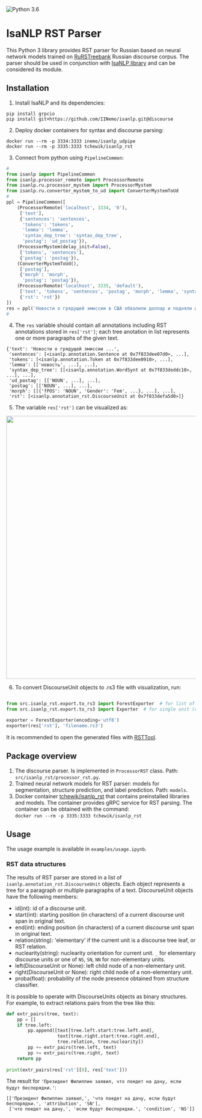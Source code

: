 ![Python 3.6](https://img.shields.io/badge/python-3.7-green.svg)

# IsaNLP RST Parser
This Python 3 library provides RST parser for Russian based on neural network models trained on [RuRSTreebank](https://rstreebank.ru/) Russian discourse corpus. The parser should be used in conjunction with [IsaNLP library](https://github.com/IINemo/isanlp) and can be considered its module.  

## Installation

1. Install IsaNLP and its dependencies:
```
pip install grpcio
pip install git+https://github.com/IINemo/isanlp.git@discourse
```  

2. Deploy docker containers for syntax and discourse parsing:  
```
docker run --rm -p 3334:3333 inemo/isanlp_udpipe
docker run --rm -p 3335:3333 tchewik/isanlp_rst
```  
3. Connect from python using `PipelineCommon`:  
```python  
#
from isanlp import PipelineCommon
from isanlp.processor_remote import ProcessorRemote
from isanlp.ru.processor_mystem import ProcessorMystem
from isanlp.ru.converter_mystem_to_ud import ConverterMystemToUd 
#
ppl = PipelineCommon([
    (ProcessorRemote('localhost', 3334, '0'),
     ['text'],
     {'sentences': 'sentences',
      'tokens': 'tokens',
      'lemma': 'lemma',
      'syntax_dep_tree': 'syntax_dep_tree',
      'postag': 'ud_postag'}),
    (ProcessorMystem(delay_init=False),
     ['tokens', 'sentences'],
     {'postag': 'postag'}),
    (ConverterMystemToUd(),
     ['postag'],
     {'morph': 'morph',
      'postag': 'postag'}),
    (ProcessorRemote('localhost', 3335, 'default'),
     ['text', 'tokens', 'sentences', 'postag', 'morph', 'lemma', 'syntax_dep_tree'],
     {'rst': 'rst'})
])
res = ppl('Новости о грядущей эмиссии в США обвалили доллар и подняли цену доллара. При этом рост количества долларов пока не зафиксирован. Со швейцарским франком ситуация противоположная. Стало известно , что в феврале денежная масса Швейцарии увеличилась на 3.5%, однако биржевой курс франка и его покупательная способность за неделю выросли.')
#
```   
4. The `res` variable should contain all annotations including RST annotations stored in `res['rst']`; each tree anotation in list represents one or more paragraphs of the given text.

```
{'text': 'Новости о грядущей эмиссии ...',
 'sentences': [<isanlp.annotation.Sentence at 0x7f833dee07d0>, ...],
 'tokens': [<isanlp.annotation.Token at 0x7f833dee0910>, ...],
 'lemma': [['новость', ...], ...],
 'syntax_dep_tree': [[<isanlp.annotation.WordSynt at 0x7f833deddc10>, ...], ...],
 'ud_postag': [['NOUN', ...], ...],
 'postag': [['NOUN', ...], ...],
 'morph': [[{'fPOS': 'NOUN', 'Gender': 'Fem', ...}, ...], ...],
 'rst': [<isanlp.annotation_rst.DiscourseUnit at 0x7f833defa5d0>]}
```

5. The variable `res['rst']` can be visualized as:  
<img src="usage/example.rs3.png" width="700">

6. To convert DiscourseUnit objects to .rs3 file with visualization, run:
```python 

from src.isanlp_rst.export.to_rs3 import ForestExporter  # for list of units (whole document)
from src.isanlp_rst.export.to_rs3 import Exporter  # for single unit (one tree)

exporter = ForestExporter(encoding='utf8')
exporter(res['rst'], 'filename.rs3')
```
It is recommended to open the generated files with [RSTTool](http://www.wagsoft.com/RSTTool/).

## Package overview  
1. The discourse parser. Is implemented in `ProcessorRST` class. Path: `src/isanlp_rst/processor_rst.py`.
2. Trained neural network models for RST parser: models for segmentation, structure prediction, and label prediction. Path: `models`.
3. Docker container [tchewik/isanlp_rst](https://hub.docker.com/r/tchewik/isanlp_rst/) that contains preinstalled libraries and models. The container provides gRPC service for RST parsing. The container can be obtained with the command:  
`docker run --rm -p 3335:3333 tchewik/isanlp_rst`

## Usage 

The usage example is available in `examples/usage.ipynb`.

### RST data structures
The results of RST parser are stored in a list of `isanlp.annotation_rst.DiscourseUnit` objects. Each object represents a tree for a paragraph or multiple paragraphs of a text.
DiscourseUnit objects have the following members:
  * id(int): id of a discourse unit.
  * start(int): starting position (in characters) of a current discourse unit span in original text.
  * end(int): ending position (in characters) of a current discourse unit span in original text.
  * relation(string): 'elementary' if the current unit is a discourse tree leaf, or RST relation.
  * nuclearity(string): nuclearity orientation for current unit. `_` for elementary discourse units or one of `NS`, `SN`, `NN` for non-elementary units.
  * left(DiscourseUnit or None): left child node of a non-elementary unit.
  * right(DiscourseUnit or None): right child node of a non-elementary unit.
  * proba(float): probability of the node presence obtained from structure classifier.

It is possible to operate with DiscourseUnits objects as binary structures. For example, to extract relations pairs from the tree like this:
```python
def extr_pairs(tree, text):
    pp = []
    if tree.left:
        pp.append([text[tree.left.start:tree.left.end],
                   text[tree.right.start:tree.right.end], 
                   tree.relation, tree.nuclearity])
        pp += extr_pairs(tree.left, text)
        pp += extr_pairs(tree.right, text)
    return pp
    
print(extr_pairs(res['rst'][0], res['text']))
```  

The result for `'Президент Филиппин заявил, что поедет на дачу, если будут беспорядки.'`:
```
[['Президент Филиппин заявил,', 'что поедет на дачу, если будут беспорядки.', 'attribution', 'SN'], 
 ['что поедет на дачу,', 'если будут беспорядки.', 'condition', 'NS']]
```  
